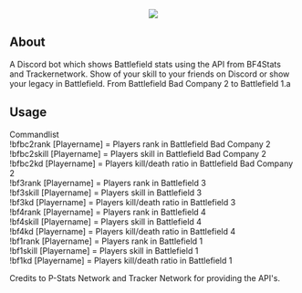 <div align="center">
  <p>
    <a href="https://battlefieldbot.rubenelshof.nl"><img src="http://battlefieldbot.rubenelshof.nl/images/logo.png"/></a>
  </p>
</div>

## About
A Discord bot which shows Battlefield stats using the API from BF4Stats and Trackernetwork.
Show of your skill to your friends on Discord or show your legacy in Battlefield.
From Battlefield Bad Company 2 to Battlefield 1.a

## Usage
Commandlist<br />
!bfbc2rank [Playername] = Players rank in Battlefield Bad Company 2<br />
!bfbc2skill [Playername] = Players skill in Battlefield Bad Company 2<br />
!bfbc2kd [Playername] = Players kill/death ratio in Battlefield Bad Company 2<br />
!bf3rank [Playername] = Players rank in Battlefield 3<br />
!bf3skill [Playername] = Players skill in Battlefield 3<br />
!bf3kd [Playername] = Players kill/death ratio in Battlefield 3<br />
!bf4rank [Playername] = Players rank in Battlefield 4<br />
!bf4skill [Playername] = Players skill in Battlefield 4<br />
!bf4kd [Playername] = Players kill/death ratio in Battlefield 4<br />
!bf1rank [Playername] = Players rank in Battlefield 1<br />
!bf1skill [Playername] = Players skill in Battlefield 1<br />
!bf1kd [Playername] = Players kill/death ratio in Battlefield 1<br />

Credits to P-Stats Network and Tracker Network for providing the API's.
